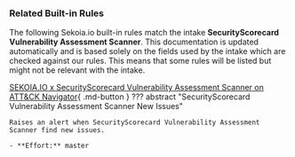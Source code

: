 ### Related Built-in Rules

The following Sekoia.io built-in rules match the intake **SecurityScorecard Vulnerability Assessment Scanner**. This documentation is updated automatically and is based solely on the fields used by the intake which are checked against our rules. This means that some rules will be listed but might not be relevant with the intake.

[SEKOIA.IO x SecurityScorecard Vulnerability Assessment Scanner on ATT&CK Navigator](https://mitre-attack.github.io/attack-navigator/#layerURL=https%3A%2F%2Fraw.githubusercontent.com%2FSEKOIA-IO%2Fdocumentation%2Fmain%2F_shared_content%2Foperations_center%2Fdetection%2Fgenerated%2Fattack_8f472113-ba5b-45b9-9a2c-944834396333_do_not_edit_manually.json){ .md-button }
??? abstract "SecurityScorecard Vulnerability Assessment Scanner New Issues"
    
    Raises an alert when SecurityScorecard Vulnerability Assessment Scanner find new issues.
    
    - **Effort:** master
